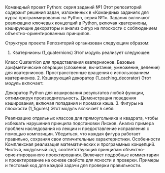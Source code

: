 Командный проект Python: серия заданий №1
Этот репозиторий содержит решения задач, изложенных в «Командных заданиях для курса программирования на Python, серия №1». Задания включают реализацию ключевых концепций в Python, включая кватернионы, кэширующие декораторы и анализ фигур на плоскости с соблюдением объектно-ориентированных принципов.

Структура проекта
Репозиторий организован следующим образом:

1. Кватернионы (1_quaternions)
Этот модуль реализует следующее:

Класс Quaternion для представления кватернионов.
Базовые арифметические операции (сложение, вычитание, умножение, деление) для кватернионов.
Пространственные вращения с использованием кватернионов.
2. Кэширующий декоратор (1_caching_decorator)
Этот модуль включает:

Декоратор Python для кэширования результатов любой функции, оптимизируя производительность.
Демонстрация поведения кэширования, включая попадания и промахи кэша.
3. Фигуры на плоскости (1_figures)
Этот модуль включает в себя:

Реализацию отдельных классов для прямоугольника и квадрата, чтобы избежать нарушения принципа подстановки Лисков.
Анализ примера проблем наследования из лекции и предоставление исправления с помощью композиции.
Убедиться, что каждая фигура работает правильно, сохраняя свои отличительные характеристики.
Особенности
Комплексная реализация математических и программных концепций.
Чистый, модульный код, соответствующий принципам объектно-ориентированного проектирования.
Включает подробные комментарии и проектирование на основе свойств для ясности и проверки.
Примеры и тестовый код для каждой задачи для проверки правильности.
